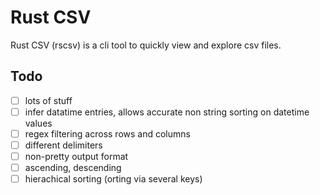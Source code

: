 # Rust CSV
Rust CSV (rscsv) is a cli tool to quickly view and explore csv files.

## Todo
- [ ] lots of stuff
- [ ] infer datatime entries, allows accurate non string sorting on datetime values
- [ ] regex filtering across rows and columns
- [ ] different delimiters
- [ ] non-pretty output format
- [ ] ascending, descending
- [ ] hierachical sorting (orting via several keys)
